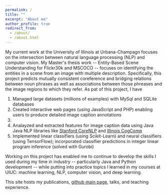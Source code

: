 ```yaml
---
permalink: /
title: ""
excerpt: "About me"
author_profile: true
redirect_from: 
  - /about/
  - /about.html
---
```



My current work at the University of Illinois at Urbana-Champagn focuses 
on the intersection between natural language processing (NLP) and 
computer vision. My Master's thesis work -- Entity-Based Scene Understanding
for Flickr30k and MSCOCO -- focuses on identifying the entities in a 
scene from an image with multiple description. Specifically, this project 
predicts mutually consistent coreference and bridging relations between 
noun phrases as well as associations between those phreases and the image 
regions to which they refer. As pat of this project, I have
<ol>
    <li>Managed large datasets (millions of examples) with MySql and SQLite databases</li>
    <li>Created interactive web pages (using JavaScript and PHP) enabling 
    users to produce detailed image caption annotations<li>
    <li>Analayzed and extracted features for image caption data using Java 
    Java NLP libraries like 
    <a href="https://stanfordnlp.github.io/CoreNLP/"><u>Stanford CoreNLP</u></a> 
    and 
    <a href="https://github.com/CogComp/cogcomp-nlp"><u>Illinois CogComp</u></a></li>
    <li>Implemented linear classifiers (using Scikit-Learn) and neural 
    classifiers (using TensorFlow); incorporated classifier predictions in
    integer linear program inference (solved with Gurobi)</li>
</ol>

Working on this project has enabled me to continue to develop the skills I
used during my time in industry -- particularly Java and Python development -- 
while putting into practice topics I learned in my courses at UIUC:
machine learning, NLP, computer vision, and deep learning.

This site hosts my publications, <a href="#github_main">github main page</a>, talks, and teaching experience. 


